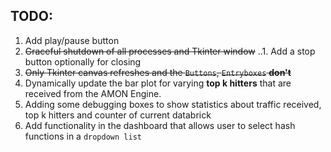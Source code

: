 ## TODO:

1. Add play/pause button
2. ~~Graceful shutdown of all processes and Tkinter window~~
..1. Add a stop button optionally for closing
3. ~~Only Tkinter canvas refreshes and the ```Buttons```, ```Entryboxes``` **don't**~~
4. Dynamically update the bar plot for varying **top k hitters** that are received from
   the AMON Engine.
5. Adding some debugging boxes to show statistics about traffic received, top k hitters and
   counter of current databrick
5. Add functionality in the dashboard that allows user to select hash functions in a ```dropdown list```
